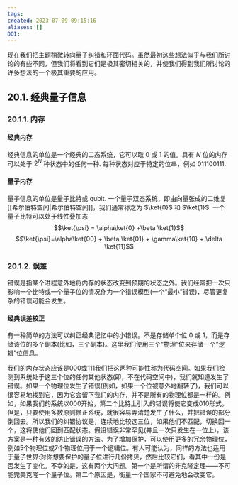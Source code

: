 ```yaml
---
tags: 
created: 2023-07-09 09:15:16
aliases: []
DOI: 
---
```


现在我们把主题稍微转向量子纠错和环面代码。虽然最初这些想法似乎与我们所讨论的有些不同，但我们将看到它们是极其密切相关的，并使我们得到我们所讨论的许多想法的一个极其重要的应用。

## 20.1. 经典量子信息

### 20.1.1. 内存

#### 经典内存

经典信息的单位是一个经典的二态系统，它可以取 $0$ 或 $1$ 的值。具有 $N$ 位的内存可以处于 $2^N$ 种状态中的任何一种. 每种状态对应于特定的位串，例如 $011100111$.

#### 量子内存

量子信息的单位是量子比特或 qubit. 一个量子双态系统，即由向量张成的二维复[[希尔伯特空间|希尔伯特空间]]，我们通常称之为 $\ket{0}$ 和 $\ket{1}$. 一个量子比特可以处于线性叠加态
$$\ket{\psi} = \alpha\ket{0} +\beta \ket{1}$$
$$\ket{\psi}=\alpha\ket{00} + \beta \ket{01} + \gamma\ket{10} + \delta \ket{11}$$
### 20.1.2. 误差

错误是指某个进程意外地将内存的状态改变到预期的状态之外。我们经常把一次只影响一个比特或一个量子位的情况作为一个错误模型(一个“最小”错误)，尽管更复杂的错误可能会发生。

#### 经典误差校正

有一种简单的方法可以纠正经典记忆中的小错误。不是存储单个位 $0$ 或 $1$，而是存储该位的多个副本(比如，三个副本)。这里我们使用三个“物理”位来存储一个“逻辑”位信息。

我们的内存状态应该是000或111我们把这两种可能性称为代码空间。如果我们检测到系统处于这三个位的任何其他状态(即，不在代码空间中)，我们就知道发生了错误。如果一个物理位发生了错误(例如，如果一个位被意外地翻转了)，我们可以很容易地找到它，因为它会留下我们的内存，并不是所有的物理位都是一样的。例如，如果我们的系统以000开始，第二个比特上引入的错误将使它变成010形式。但是，只要使用多数原则修正系统，就很容易弄清楚发生了什么，并把错误的部分倒回去。所以我们的纠错协议是，连续地比较这三位，如果他们不匹配，切换回一个，这将使他们回到匹配状态。假设错误非常罕见(并且一次只发生在一位上)，该方案是一种有效的防止错误的方法。为了增加保护，可以使用更多的冗余物理位，例如5个物理位或7个物理位用于一个逻辑位。有人可能认为，同样的方法也适用于量子世界:对你想要保护的量子位进行几份拷贝，然后比较它们，看其中一份是否发生了变化。不幸的是，这有两个大问题。第一个是所谓的非克隆定理——不可能完美克隆一个量子位。第二个原因是，衡量一个国家不可避免地会改变它。

